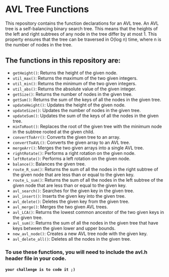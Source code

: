 # AVL Tree Functions
This repository contains the function declarations for an AVL tree. An AVL tree is a self-balancing binary search tree. This means that the heights of the left and right subtrees of any node in the tree differ by at most 1. This property ensures that the tree can be traversed in O(log n) time, where n is the number of nodes in the tree.

## The functions in this repository are:

* `getHeight()`: Returns the height of the given node.
* `util_max()`: Returns the maximum of the two given integers.
* `util_min()`: Returns the minimum of the two given integers.
* `util_abs()`: Returns the absolute value of the given integer.
* `getSize()`: Returns the number of nodes in the given tree.
* `getSum()`: Returns the sum of the keys of all the nodes in the given tree.
* `updateHeight()`: Updates the height of the given node.
* `updateSize()`: Updates the number of nodes in the given tree.
* `updateSum()`: Updates the sum of the keys of all the nodes in the given tree.
* `minToRoot()`: Replaces the root of the given tree with the minimum node in the subtree rooted at the given child.
* `convertToArr()`: Converts the given tree to an array.
* `convertToAVL()`: Converts the given array to an AVL tree.
* `mergeArr()`: Merges the two given arrays into a single AVL tree.
* `rightRotate()`: Performs a right rotation on the given node.
* `leftRotate()`: Performs a left rotation on the given node.
* `balance()`: Balances the given tree.
* `route_R_sum()`: Returns the sum of all the nodes in the right subtree of the given node that are less than or equal to the given key.
* `route_L_sum()`: Returns the sum of all the nodes in the left subtree of the given node that are less than or equal to the given key.
* `avl_search()`: Searches for the given key in the given tree.
* `avl_insert()`: Inserts the given key into the given tree.
* `avl_delete()`: Deletes the given key from the given tree.
* `avl_merge()`: Merges the two given AVL trees.
* `avl_LCA()`: Returns the lowest common ancestor of the two given keys in the given tree.
* `avl_sum()`: Returns the sum of all the nodes in the given tree that have keys between the given lower and upper bounds.
* `new_avl_node()`: Creates a new AVL tree node with the given key.
* `avl_delete_all()`: Deletes all the nodes in the given tree.

### To use these functions, you will need to include the avl.h header file in your code.
#### `your challenge is to code it ;)`
